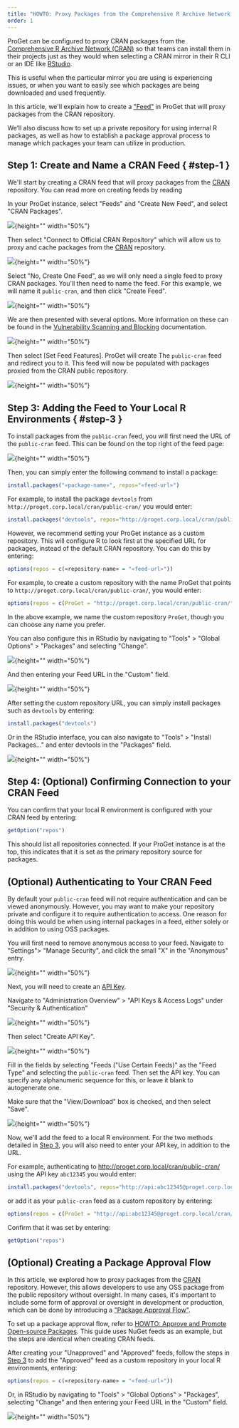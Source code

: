 ```yaml
---
title: "HOWTO: Proxy Packages from the Comprehensive R Archive Network (CRAN)"
order: 1
---
```


ProGet can be configured to proxy CRAN packages from the [Comprehensive R Archive Network (CRAN)](https://cran.r-project.org/web/packages/available_packages_by_name.html) so that teams can install them in their projects just as they would when selecting a CRAN mirror in their R CLI or an IDE like [RStudio](https://posit.co/downloads/). 

This is useful when the particular mirror you are using is experiencing issues, or when you want to easily see which packages are being downloaded and used frequently.

In this article, we'll explain how to create a ["Feed"](/docs/proget/feeds/feed-overview) in ProGet that will proxy packages from the CRAN repository. 

We’ll also discuss how to set up a private repository for using internal R packages, as well as how to establish a package approval process to manage which packages your team can utilize in production.

## Step 1: Create and Name a CRAN Feed { #step-1 }

We'll start by creating a CRAN feed that will proxy packages from the [CRAN](https://cran.r-project.org/web/packages/available_packages_by_name.html) repository. You can read more on creating feeds by reading 

In your ProGet instance, select "Feeds" and "Create New Feed", and select "CRAN Packages".

![](/resources/docs/proget-cran-newfeed.png){height="" width="50%"}

Then select "Connect to Official CRAN Repository" which will allow us to proxy and cache packages from the [CRAN](https://cran.r-project.org/web/packages/available_packages_by_name.html) repository.

![](/resources/docs/proget-cran-connector.png){height="" width="50%"}

Select "No, Create One Feed", as we will only need a single feed to proxy CRAN packages. You'll then need to name the feed. For this example, we will name it `public-cran`, and then click "Create Feed".

![](/resources/docs/proget-cran-publicfeed.png){height="" width="50%"}

We are then presented with several options. More information on these can be found in the [Vulnerability Scanning and Blocking](/docs/proget/sca/vulnerabilities) documentation.

![](/resources/docs/proget-cran-sca.png){height="" width="50%"}

Then select [Set Feed Features]. ProGet will create The `public-cran` feed and redirect you to it. This feed will now be populated with packages proxied from the CRAN public repository.

![](/resources/docs/proget-cran-feed.png){height="" width="50%"}

## Step 3: Adding the Feed to Your Local R Environments { #step-3 }

To install packages from the `public-cran` feed, you will first need the URL of the `public-cran` feed. This can be found on the top right of the feed page:

![](/resources/docs/proget-cran-url.png){height="" width="50%"}

Then, you can simply enter the following command to install a package:

```r
install.packages("«package-name»", repos="«feed-url»")
```

For example, to install the package `devtools` from `http://proget.corp.local/cran/public-cran/` you would enter:

```r
install.packages("devtools", repos="http://proget.corp.local/cran/public-cran/")
```

However, we recommend setting your ProGet instance as a custom repository. This will configure R to look first at the specified URL for packages, instead of the default CRAN repository. You can do this by entering:

```r
options(repos = c(«repository-name» = "«feed-url»"))
```

For example, to create a custom repository with the name ProGet that points to `http://proget.corp.local/cran/public-cran/`, you would enter: 

```r
options(repos = c(ProGet = "http://proget.corp.local/cran/public-cran/"))
```

In the above example, we name the custom repository `ProGet`, though you can choose any name you prefer.

You can also configure this in RStudio by navigating to "Tools" > "Global Options" > "Packages" and selecting "Change".

![](/resources/docs/rstudio-addproget.png){height="" width="50%"}

And then entering your Feed URL in the "Custom" field.

![](/resources/docs/rstudio-customrepo-public.png){height="" width="50%"}

After setting the custom repository URL, you can simply install packages such as `devtools` by entering:

```r
install.packages("devtools")
```

Or in the RStudio interface, you can also navigate to "Tools" > "Install Packages..." and enter devtools in the "Packages" field.

![](/resources/docs/rstudio-install-devtools.png){height="" width="50%"}

## Step 4: (Optional) Confirming Connection to your CRAN Feed

You can confirm that your local R environment is configured with your CRAN feed by entering:

```r
getOption("repos")
```

This should list all repositories connected. If your ProGet instance is at the top, this indicates that it is set as the primary repository source for packages.

## (Optional) Authenticating to Your CRAN Feed

By default your `public-cran` feed will not require authentication and can be viewed anonymously. However, you may want to make your repository private and configure it to require authentication to access. One reason for doing this would be when using internal packages in a feed, either solely or in addition to using OSS packages. 

You will first need to remove anonymous access to your feed. Navigate to "Settings"> "Manage Security", and click the small "X" in the "Anonymous" entry. 

![](/resources/docs/proget-permissions-remove.png){height="" width="50%"}

Next, you will need to create an [API Key](/docs/proget/reference-api/proget-apikeys). 

Navigate to "Administration Overview" > "API Keys & Access Logs" under "Security & Authentication"

![](/resources/docs/proget-admin-apikeys.png){height="" width="50%"}

Then select "Create API Key".

![](/resources/docs/proget-apikey-new.png){height="" width="50%"}

Fill in the fields by selecting "Feeds ("Use Certain Feeds)" as the "Feed Type" and selecting the `public-cran` feed. Then set the API key. You can specify any alphanumeric sequence for this, or leave it blank to autogenerate one.

Make sure that the "View/Download" box is checked, and then select "Save".

![](/resources/docs/proget-cran-apikey-2.png){height="" width="50%"}

Now, we'll add the feed to a local R environment. For the two methods detailed in [Step 3](#step-3), you will also need to enter your API key, in addition to the URL.

For example, authenticating to http://proget.corp.local/cran/public-cran/ using the API key `abc12345` you would enter:

```r
install.packages("devtools", repos="http://api:abc12345@proget.corp.local/cran/public-cran/")
```

or add it as your `public-cran` feed as a custom repository by entering:

```r
options(repos = c(ProGet = "http://api:abc12345@proget.corp.local/cran/public-cran/"))
```

Confirm that it was set by entering:

```r
getOption("repos")
```

## (Optional) Creating a Package Approval Flow

In this article, we explored how to proxy packages from the [CRAN](https://cran.r-project.org/web/packages/available_packages_by_name.html) repository. However, this allows developers to use any OSS package from the public repository without oversight. In many cases, it's important to include some form of approval or oversight in development or production, which can be done by introducing a ["Package Approval Flow"](/docs/proget/packages/package-promotion).

To set up a package approval flow, refer to [HOWTO: Approve and Promote Open-source Packages](/docs/proget/packages/package-promotion/proget-howto-promote-packages). This guide uses NuGet feeds as an example, but the steps are identical when creating CRAN feeds.

After creating your "Unapproved" and "Approved" feeds, follow the steps in [Step 3](#step-3) to add the "Approved" feed as a custom repository in your local R environments, entering:

```r
options(repos = c(«repository-name» = "«feed-url»"))
```

Or, in RStudio by navigating to "Tools" > "Global Options" > "Packages", selecting "Change" and then entering your Feed URL in the "Custom" field.

![](/resources/docs/rstudio-customrepo-approved.png){height="" width="50%"}